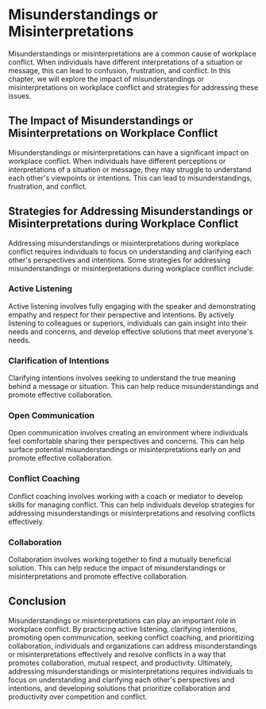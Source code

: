 # Misunderstandings or Misinterpretations

Misunderstandings or misinterpretations are a common cause of workplace conflict. When individuals have different interpretations of a situation or message, this can lead to confusion, frustration, and conflict. In this chapter, we will explore the impact of misunderstandings or misinterpretations on workplace conflict and strategies for addressing these issues.

## The Impact of Misunderstandings or Misinterpretations on Workplace Conflict

Misunderstandings or misinterpretations can have a significant impact on workplace conflict. When individuals have different perceptions or interpretations of a situation or message, they may struggle to understand each other's viewpoints or intentions. This can lead to misunderstandings, frustration, and conflict.

## Strategies for Addressing Misunderstandings or Misinterpretations during Workplace Conflict

Addressing misunderstandings or misinterpretations during workplace conflict requires individuals to focus on understanding and clarifying each other's perspectives and intentions. Some strategies for addressing misunderstandings or misinterpretations during workplace conflict include:

### Active Listening

Active listening involves fully engaging with the speaker and demonstrating empathy and respect for their perspective and intentions. By actively listening to colleagues or superiors, individuals can gain insight into their needs and concerns, and develop effective solutions that meet everyone's needs.

### Clarification of Intentions

Clarifying intentions involves seeking to understand the true meaning behind a message or situation. This can help reduce misunderstandings and promote effective collaboration.

### Open Communication

Open communication involves creating an environment where individuals feel comfortable sharing their perspectives and concerns. This can help surface potential misunderstandings or misinterpretations early on and promote effective collaboration.

### Conflict Coaching

Conflict coaching involves working with a coach or mediator to develop skills for managing conflict. This can help individuals develop strategies for addressing misunderstandings or misinterpretations and resolving conflicts effectively.

### Collaboration

Collaboration involves working together to find a mutually beneficial solution. This can help reduce the impact of misunderstandings or misinterpretations and promote effective collaboration.

## Conclusion

Misunderstandings or misinterpretations can play an important role in workplace conflict. By practicing active listening, clarifying intentions, promoting open communication, seeking conflict coaching, and prioritizing collaboration, individuals and organizations can address misunderstandings or misinterpretations effectively and resolve conflicts in a way that promotes collaboration, mutual respect, and productivity. Ultimately, addressing misunderstandings or misinterpretations requires individuals to focus on understanding and clarifying each other's perspectives and intentions, and developing solutions that prioritize collaboration and productivity over competition and conflict.

